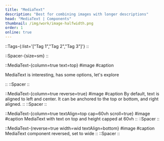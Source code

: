 ```yaml
---
title: "MediaText"
description: "Best for combining images with longer descriptions"
head: "MediaText | Components"
thumbnail: /img/work/image-halfwidth.png
order: 1
online: true
---
```


::Tags-{:list='["Tag 1","Tag 2","Tag 3"]'}
::

::Spacer-{size=sm}
::






::MediaText-{column=true text=top}
#image
<display src="/img/half_size_169.png" src-width="2000" src-height="2250"> </display>
#caption
<p class="mt-8">
MediaText is interesting, has some options, let's explore
</p>
::
::Spacer
::

::MediaText-{column=true reverse=true}
#image
<display src="/img/half_size_169.png" src-width="2000" src-height="2250"> </display>
#caption
By default, text is aligned to left and center. It can be anchored to the top or bottom, and right aligned.
::
::Spacer
::


::MediaText-{column=true textAlign=top cap=60vh scroll=true}
#image
<display src="/img/half_size_169.png" src-width="2000" src-height="2250"> </display>
<display src="/img/half_size_169.png" src-width="2000" src-height="2250"> </display>
<display src="/img/half_size_169.png" src-width="2000" src-height="2250"> </display>
<display src="/img/half_size_169.png" src-width="2000" src-height="2250"> </display>
#caption
MediaText with text on top and height capped at 60vh
::
::Spacer
::

::MediaText-{reverse=true width=wid textAlign=bottom}
#image
<display src="/img/half_size_169.png" src-width="2000" src-height="2250"> </display>
#caption
MediaText component reversed, set to wide 
::
::Spacer
::
